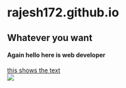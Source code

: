 # rajesh172.github.io
## Whatever you want
#### Again hello here is web developer
[this shows the text](https://www.youtube.com/watch?v=WFsAon_TWPQ)<br>
<img src = "1.jpeg">
